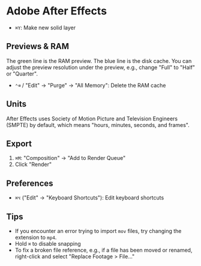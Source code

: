 # Adobe After Effects

- `⌘Y`: Make new solid layer

## Previews & RAM

The green line is the RAM preview. The blue line is the disk cache. You can adjust the preview resolution under the preview, e.g., change "Full" to "Half" or "Quarter".

- `⌃⌫` / "Edit" -> "Purge" -> "All Memory": Delete the RAM cache

## Units

After Effects uses Society of Motion Picture and Television Engineers (SMPTE) by default, which means "hours, minutes, seconds, and frames".

## Export

1. `⌘M`: "Composition" -> "Add to Render Queue"
2. Click "Render"

## Preferences

- `⌘⌥` ("Edit" -> "Keyboard Shortcuts"): Edit keyboard shortcuts

## Tips

- If you encounter an error trying to import `mov` files, try changing the extension to `mp4`.
- Hold `⌘` to disable snapping
- To fix a broken file reference, e.g., if a file has been moved or renamed, right-click and select "Replace Footage > File..."
